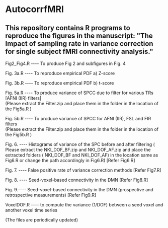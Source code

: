 # AutocorrfMRI
This repository contains R programs to reproduce the figures in the manuscript: "The Impact of sampling rate in variance correction for single subject fMRI connectivity analysis."
----------------------------------------------------------------------------------------

Fig2_Fig4.R  ----    To produce Fig 2 and subfigures in Fig. 4
 

Fig. 3a.R   ----    To reproduce empirical PDF a) Z-score 

Fig. 3b.R   ----    To reproduce empirical PDF b) t-score

Fig. 5a.R   ----     To produce variance of SPCC due to filter for various TRs [AFNI (IIR) filters]  
                (Please extract the Filter.zip and place them in the folder in the location of the Fig5a.R ) 

Fig. 5b.R   ----     To produce variance of SPCC for AFNI (IIR), FSL and FIR filters  
                (Please extract the Filter.zip and place them in the folder in the location of the Fig5b.R ) 


Fig. 6. ----  Histograms of variance of the SPC before and after filtering 
( Please extract the NKI_DOF_BF.zip  and NKI_DOF_AF.zip and place the extracted folders ( NKI_DOF_BF and NKI_DOF_AF) in the  location same as  Fig6.R  or change the path accordingly in Fig6.R)  [Refer Fig6.R]

Fig. 7. ---- False positive rate of variance correction methods [Refer Fig7.R]



Fig. 8. ---- Seed-voxel-based connectivity in the DMN    [Refer Fig8.R]

Fig. 9.----  Seed-voxel-based connectivity in the DMN  (prospective and retrospective measurements)  [Refer Fig9.R]



VoxelDOF.R  ----  to compute the variance (1/DOF) between a seed voxel and another voxel time series


(The files are periodically updated)
